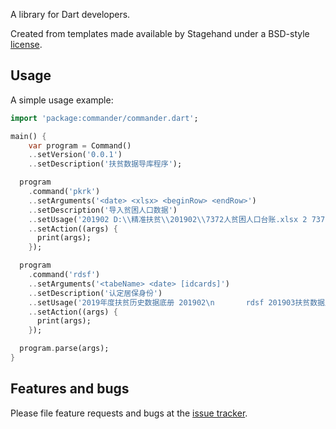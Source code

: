 A library for Dart developers.

Created from templates made available by Stagehand under a BSD-style
[license](https://github.com/dart-lang/stagehand/blob/master/LICENSE).

## Usage

A simple usage example:

```dart
import 'package:commander/commander.dart';

main() {
    var program = Command()
    ..setVersion('0.0.1')
    ..setDescription('扶贫数据导库程序');

  program
    .command('pkrk')
    ..setArguments('<date> <xlsx> <beginRow> <endRow>')
    ..setDescription('导入贫困人口数据')
    ..setUsage('201902 D:\\精准扶贫\\201902\\7372人贫困人口台账.xlsx 2 7373')
    ..setAction((args) {
      print(args);
    });

  program
    .command('rdsf')
    ..setArguments('<tabeName> <date> [idcards]')
    ..setDescription('认定居保身份')
    ..setUsage('2019年度扶贫历史数据底册 201902\n       rdsf 201903扶贫数据底册 201903')
    ..setAction((args) {
      print(args);
    });

  program.parse(args);
}
```

## Features and bugs

Please file feature requests and bugs at the [issue tracker][tracker].

[tracker]: http://example.com/issues/replaceme
